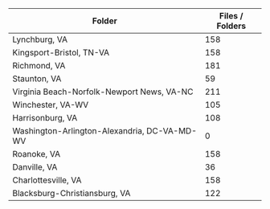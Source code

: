 | Folder                                       |   Files / Folders |
|----------------------------------------------|-------------------|
| Lynchburg, VA                                |               158 |
| Kingsport-Bristol, TN-VA                     |               158 |
| Richmond, VA                                 |               181 |
| Staunton, VA                                 |                59 |
| Virginia Beach-Norfolk-Newport News, VA-NC   |               211 |
| Winchester, VA-WV                            |               105 |
| Harrisonburg, VA                             |               108 |
| Washington-Arlington-Alexandria, DC-VA-MD-WV |                 0 |
| Roanoke, VA                                  |               158 |
| Danville, VA                                 |                36 |
| Charlottesville, VA                          |               158 |
| Blacksburg-Christiansburg, VA                |               122 |